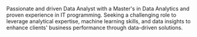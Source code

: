 Passionate and driven Data Analyst with a Master's in Data Analytics and proven experience in IT programming. Seeking a challenging role to leverage analytical expertise, machine learning skills, and data insights to enhance clients' business performance through data-driven solutions.

<!---
Prathima-0306/Prathima-0306 is a ✨ special ✨ repository because its `README.md` (this file) appears on your GitHub profile.
You can click the Preview link to take a look at your changes.
--->
